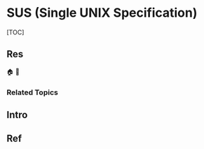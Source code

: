 # SUS (Single UNIX Specification)

[TOC]



## Res
🏠 
🚧 


### Related Topics



## Intro



## Ref
